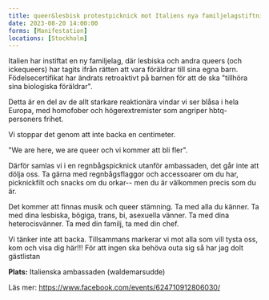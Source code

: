 ```yaml
---
title: queer&lesbisk protestpicknick mot Italiens nya familjelagstiftning
date: 2023-08-20 14:00:00
forms: [Manifestation]
locations: [Stockholm]
---
```

Italien har instiftat en ny familjelag, där lesbiska och andra queers (och ickequeers) har tagits ifrån rätten att vara föräldrar till sina egna barn. Födelsecertifikat har ändrats retroaktivt på barnen för att de ska "tillhöra sina biologiska föräldrar".

Detta är en del av de allt starkare reaktionära vindar vi ser blåsa i hela Europa, med homofober och högerextremister som angriper hbtq-personers frihet.

Vi stoppar det genom att inte backa en centimeter. 

"We are here, we are queer och vi kommer att bli fler".

Därför samlas vi i en regnbågspicknick utanför ambassaden, det går inte att dölja oss. Ta gärna med regnbågsflaggor och accessoarer om du har, picknickfilt och snacks om du orkar-- men du är välkommen precis som du är.

Det kommer att finnas musik och queer stämning. Ta med alla du känner. Ta med dina lesbiska, bögiga, trans, bi, asexuella vänner. Ta med dina heterocisvänner. Ta med din familj, ta med din chef.

Vi tänker inte att backa. Tillsammans markerar vi mot alla som vill tysta oss, kom och visa dig här!!!
För att ingen ska behöva outa sig så har jag dolt gästlistan 

**Plats:** Italienska ambassaden (waldemarsudde)

Läs mer: https://www.facebook.com/events/624710912806030/
